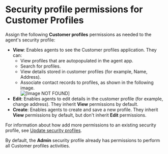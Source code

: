 # Security profile permissions for Customer Profiles<a name="assign-security-profile-customer-profile"></a>

Assign the following **Customer profiles** permissions as needed to the agent's security profile:
+ **View**: Enables agents to see the Customer profiles application\. They can:
  + View profiles that are autopopulated in the agent app\.
  + Search for profiles\.
  + View details stored in customer profiles \(for example, Name, Address\)\.
  + Associate contact records to profiles, as shown in the following image\.  
![\[Image NOT FOUND\]](http://docs.aws.amazon.com/connect/latest/adminguide/images/customer-profiles-associate.png)
+ **Edit**: Enables agents to edit details in the customer profile \(for example, change address\)\. They inherit **View** permissions by default\.
+ **Create**: Enables agents to create and save a new profile\. They inherit **View** permissions by default, but don't inherit **Edit** permissions\.

For information about how add more permissions to an existing security profile, see [Update security profiles](update-security-profiles.md)\.

By default, the **Admin** security profile already has permissions to perform all Customer profiles activities\.